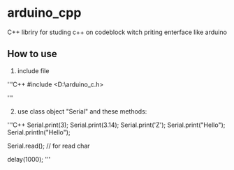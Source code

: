 # arduino_cpp
C++ libriry for studing c++ on codeblock witch priting enterface like arduino

## How to use ##


1) include file

'''C++
  #include <D:\arduino_c.h>

'''

2) use class object "Serial" and these methods:

'''C++
   Serial.print(3);
   Serial.print(3.14);
   Serial.print('Z');
   Serial.print("Hello");
   Serial.println("Hello");
   
   Serial.read(); // for read char
   
   delay(1000);
'''
